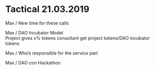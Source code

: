 # Tactical 21.03.2019

Max / New time for these calls

Max / DAO Incubator Model  
Project gives x% tokens consultant get project tokens/DAO incubator tokens

Max / Who’s responsible for the service part

Max / DAO con Hackathon

